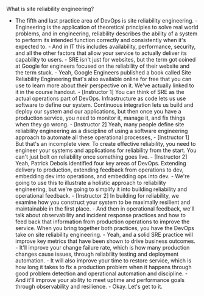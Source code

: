 What is site reliability engineering?
- The fifth and last practice area of DevOps is site reliability engineering. - Engineering is the application of theoretical principles to solve real world problems, and in engineering, reliability describes the ability of a system to perform its intended function correctly and consistently when it's expected to. - And in IT this includes availability, performance, security, and all the other factors that allow your service to actually deliver its capability to users. - SRE isn't just for websites, but the term got coined at Google for engineers focused on the reliability of their website and the term stuck. - Yeah, Google Engineers published a book called Site Reliability Engineering that's also available online for free that you can use to learn more about their perspective on it. We've actually linked to it in the course handout. - [Instructor 1] You can think of SRE as the actual operations part of DevOps. Infrastructure as code lets us use software to define our system. Continuous integration lets us build and deploy our system and our applications, but then once you have a production service, you need to monitor it, manage it, and fix things when they go wrong. - [Instructor 2] Yeah, many people define site reliability engineering as a discipline of using a software engineering approach to automate all these operational processes, - [Instructor 1] But that's an incomplete view. To create effective reliability, you need to engineer your systems and applications for reliability from the start. You can't just bolt on reliability once something goes live. - [Instructor 2] Yeah, Patrick Debois identified four key areas of DevOps. Extending delivery to production, extending feedback from operations to dev, embedding dev into operations, and embedding ops into dev. - We're going to use this to illustrate a holistic approach to reliability engineering, but we're going to simplify it into building reliability and operational feedback. - [Instructor 2] In building for reliability, we examine how you construct your system to be maximally resilient and maintainable in the first place. - And then in operational feedback, we'll talk about observability and incident response practices and how to feed back that information from production operations to improve the service. When you bring together both practices, you have the DevOps take on site reliability engineering. - Yeah, and a solid SRE practice will improve key metrics that have been shown to drive business outcomes. - It'll improve your change failure rate, which is how many production changes cause issues, through reliability testing and deployment automation. - It will also improve your time to restore service, which is how long it takes to fix a production problem when it happens through good problem detection and operational automation and discipline. - And it'll improve your ability to meet uptime and performance goals through observability and resilience. - Okay. Let's get to it.